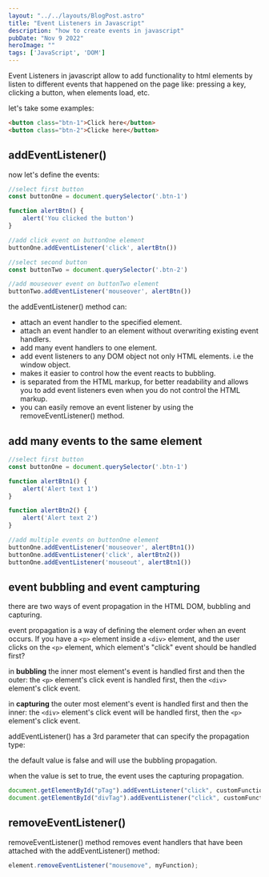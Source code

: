 ```yaml
---
layout: "../../layouts/BlogPost.astro"
title: "Event Listeners in Javascript"
description: "how to create events in javascript"
pubDate: "Nov 9 2022"
heroImage: ""
tags: ['JavaScript', 'DOM']
--- 
```


Event Listeners in javascript allow to add functionality to html elements by listen to different events that happened on the page like: pressing a key, clicking a button, when elements load, etc.

let's take some examples:

```html
<button class="btn-1">Click here</button>
<button class="btn-2">Clicke here</button>
```

## addEventListener()

now let's define the events:

```javascript
//select first button
const buttonOne = document.querySelector('.btn-1') 

function alertBtn() {
    alert('You clicked the button')
}

//add click event on buttonOne element
buttonOne.addEventListener('click', alertBtn())

//select second button
const buttonTwo = document.querySelector('.btn-2') 

//add mouseover event on buttonTwo element
buttonTwo.addEventListener('mouseover', alertBtn())

```

the addEventListener() method can:

- attach an event handler to the specified element.
- attach an event handler to an element without overwriting existing event handlers.
- add many event handlers to one element.
- add event listeners to any DOM object not only HTML elements. i.e the window object.
- makes it easier to control how the event reacts to bubbling.
- is separated from the HTML markup, for better readability and allows you to add event listeners even when you do not control the HTML markup.
- you can easily remove an event listener by using the removeEventListener() method.

## add many events to the same element

```javascript
//select first button
const buttonOne = document.querySelector('.btn-1') 

function alertBtn1() {
    alert('Alert text 1')
}

function alertBtn2() {
    alert('Alert text 2')
}

//add multiple events on buttonOne element
buttonOne.addEventListener('mouseover', alertBtn1())
buttonOne.addEventListener('click', alertBtn2())
buttonOne.addEventListener('mouseout', alertBtn1())

```

## event bubbling and event campturing

there are two ways of event propagation in the HTML DOM, bubbling and capturing.

event propagation is a way of defining the element order when an event occurs. If you have a `<p>` element inside a `<div>` element, and the user clicks on the `<p>` element, which element's "click" event should be handled first?

in **bubbling** the inner most element's event is handled first and then the outer: the `<p>` element's click event is handled first, then the `<div>` element's click event.

in **capturing** the outer most element's event is handled first and then the inner: the `<div>` element's click event will be handled first, then the `<p>` element's click event.

addEventListener() has a 3rd parameter that can specify the propagation type:

the default value is false and will use the bubbling propagation.

when the value is set to true, the event uses the capturing propagation.

```javascript
document.getElementById("pTag").addEventListener("click", customFunction, true);
document.getElementById("divTag").addEventListener("click", customFunction, true);
```

## removeEventListener()

removeEventListener() method removes event handlers that have been attached with the addEventListener() method:

```javascript
element.removeEventListener("mousemove", myFunction); 
```


